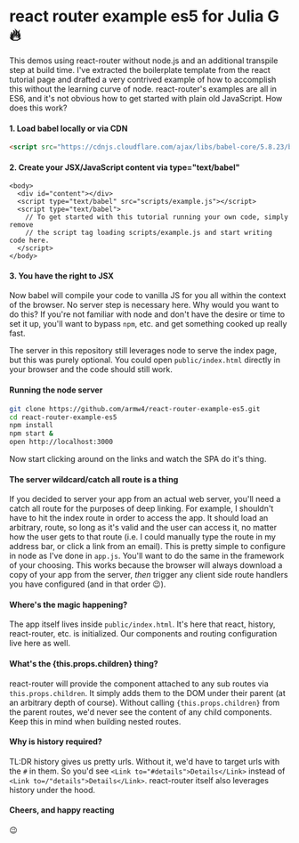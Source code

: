 # react router example es5 for Julia G :fire:

This demos using react-router without node.js and an additional transpile step at build time. I've extracted
the boilerplate template from the react tutorial page and drafted a very contrived example of how to accomplish
this without the learning curve of node. react-router's examples are all in ES6, and it's not obvious how to get
started with plain old JavaScript. How does this work?

#### 1. Load babel locally or via CDN

```html
<script src="https://cdnjs.cloudflare.com/ajax/libs/babel-core/5.8.23/browser.min.js"></script>
```

#### 2. Create your JSX/JavaScript content via type="text/babel"

```
<body>
  <div id="content"></div>
  <script type="text/babel" src="scripts/example.js"></script>
  <script type="text/babel">
    // To get started with this tutorial running your own code, simply remove
    // the script tag loading scripts/example.js and start writing code here.
  </script>
</body>
```

#### 3. You have the right to JSX

Now babel will compile your code to vanilla JS for you all within the context of the browser. No server step is necessary here.
Why would you want to do this? If you're not familiar with node and don't have the desire or time to set it up, you'll want to bypass `npm`, etc.
and get something cooked up really fast.

The server in this repository still leverages node to serve the index page, but this was purely optional. You could open `public/index.html` directly
in your browser and the code should still work.

#### Running the node server

```sh
git clone https://github.com/armw4/react-router-example-es5.git
cd react-router-example-es5
npm install
npm start &
open http://localhost:3000
```

Now start clicking around on the links and watch the SPA do it's thing.

#### The server wildcard/catch all route is a thing

If you decided to server your app from an actual web server, you'll need a catch all route
for the purposes of deep linking. For example, I shouldn't have to hit the index route in order to access the app.
It should load an arbitrary, route, so long as it's valid and the user can access it, no matter how the user gets
to that route (i.e. I could manually type the route in my address bar, or click a link from an email). This is pretty
simple to configure in node as I've done in `app.js`. You'll want to do the same in the framework of your choosing.
This works because the browser will always download a copy of your app from the server, *then* trigger any client side
route handlers you have configured (and in that order :wink:).

#### Where's the magic happening?

The app itself lives inside `public/index.html`. It's here that react, history, react-router, etc. is initialized. Our components and routing configuration
live here as well.

#### What's the {this.props.children} thing?

react-router will provide the component attached to any sub routes via `this.props.children`. It simply adds them to the DOM under their parent (at an arbitrary
depth of course). Without calling `{this.props.children}` from the parent routes, we'd never see the content of any child components. Keep this in mind when
building nested routes.

#### Why is history required?

TL:DR history gives us pretty urls. Without it, we'd have to target urls with the `#` in them. So you'd see `<Link to="#details">Details</Link>` instead of
`<Link to=/"details">Details</Link>`. react-router itself also leverages history under the hood.

#### Cheers, and happy reacting

:wink:
